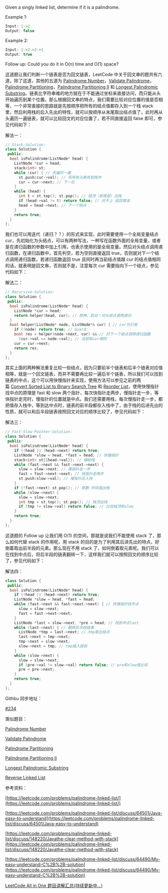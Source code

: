 Given a singly linked list, determine if it is a palindrome.

Example 1:

```cpp
Input: 1->2
Output: false
```

Example 2:

```cpp
Input: 1->2->2->1
Output: true
```

Follow up: Could you do it in O(n) time and O(1) space?

这道题让我们判断一个链表是否为回文链表，LeetCode 中关于回文串的题共有六道，除了这道，其他的五道为 [Palindrome Number](http://www.cnblogs.com/grandyang/p/4125510.html)，[Validate Palindrome](http://www.cnblogs.com/grandyang/p/4030114.html)，[Palindrome Partitioning](http://www.cnblogs.com/grandyang/p/4270008.html)，[Palindrome Partitioning II](http://www.cnblogs.com/grandyang/p/4271456.html) 和 [Longest Palindromic Substring](http://www.cnblogs.com/grandyang/p/4464476.html)。链表比字符串难的地方就在于不能通过坐标来直接访问，而只能从头开始遍历到某个位置。那么根据回文串的特点，我们需要比较对应位置的值是否相等，一个非常直接的思路就是先按顺序把所有的结点值都存入到一个栈 stack 里，然后利用栈的后入先出的特性，就可以按顺序从末尾取出结点值了，此时再从头遍历一遍链表，就可以比较回文的对应位置了，若不同直接返回 false 即可，参见代码如下：

解法一：

```cpp
// Stack-Solution:
class Solution {
 public:
  bool isPalindrome(ListNode* head) {
    ListNode *cur = head;
    stack<int> st;
    while (cur) { // 先遍历一遍
      st.push(cur->val); // 将所有元素存到栈中
      cur = cur->next; // 下一位
    }
    while (head) {
      int t = st.top(); st.pop(); // 栈顶（即尾部）出栈
      if (head->val != t) return false; // 对不上 返回错误
      head = head->next; // 下一个结点
    }
    return true;
  }
};
```

我们也可以用迭代（递归？？）的形式来实现，此时需要使用一个全局变量结点 cur，先初始化为头结点，可以有两种写法，一种写在函数外面的全局变量，或者是在递归函数的参数中加上引用，也表示使用的是全局变量。然后对头结点调用递归函数，在递归函数中，首先判空，若为空则直接返回 true，否则就对下一个结点调用递归函数，若递归函数返回 true 且同时再当前结点值跟 cur 的结点值相同的话，就表明是回文串，否则就不是，注意每次 cur 需要指向下一个结点，参见代码如下：

解法二：

```cpp
// Recursive-Solution:
class Solution {
 public:
  bool isPalindrome(ListNode* head) {
    ListNode *cur = head;
    return helper(head, cur); // 原神，启动！对头结点调用递归
  }
  bool helper(ListNode* node, ListNode*& cur) { // cur为引用
    if (!node) return true; // Guard:
    bool res = helper(node->next, cur) && // 对下一个结点调用递归函数
      (cur->val == node->val); // 当前和cur相同
    cur = cur->next;
    return res;
  }
};
```

其实上面的两种解法重复比较一些结点，因为只要前半个链表和后半个链表对应值相等，就是一个回文链表，而并不需要再比较一遍后半个链表，所以我们可以找到链表的中点，这个可以用快慢指针来实现，使用方法可以参见之前的两篇 [Convert Sorted List to Binary Search Tree](http://www.cnblogs.com/grandyang/p/4295618.html) 和 [Reorder List](http://www.cnblogs.com/grandyang/p/4254860.html)，使用快慢指针找中点的原理是 fast 和 slow 两个指针，每次快指针走两步，慢指针走一步，等快指针走完时，慢指针的位置就是中点。我们还需要用栈，每次慢指针走一步，都把值存入栈中，等到达中点时，链表的前半段都存入栈中了，由于栈的后进先出的性质，就可以和后半段链表按照回文对应的顺序比较了，参见代码如下：

解法三：

```cpp
// Fast-Slow-Pointer-Solution:
class Solution {
 public:
  bool isPalindrome(ListNode* head) {
    if (!head || !head->next) return true;
    ListNode *slow = head, *fast = head; // 快慢指针
    stack<int> st{{head->val}}; // 辅助栈
    while (fast->next && fast->next->next) {
      slow = slow->next; // 慢指针走一步
      fast = fast->next->next; // 快指针走两步
      st.push(slow->val); // 慢指针压入栈
    }
    if (!fast->next) st.pop(); // 奇数 中间值出栈
    while (slow->next) {
      slow = slow->next;
      int tmp = st.top(); st.pop(); // 栈顶出栈
      if (tmp != slow->val) return false; // 比较栈顶和slow
    }
    return true;
  }
};
```

这道题的 Follow up 让我们用 O(1) 的空间，那就是说我们不能使用 stack 了，那么如何代替 stack 的作用呢，用 stack 的目的是为了利用其后进先出的特点，好倒着取出前半段的元素。那么现在不用 stack 了，如何倒着取元素呢。我们可以在找到中点后，将后半段的链表翻转一下，这样我们就可以按照回文的顺序比较了，参见代码如下：

解法四：

```cpp
class Solution {
 public:
  bool isPalindrome(ListNode* head) {
    if (!head || !head->next) return true;
    ListNode *slow = head, *fast = head;
    while (fast->next && fast->next->next) { // 快慢指针找中点
      slow = slow->next;
      fast = fast->next->next;
    }
    ListNode *last = slow->next, *pre = head; // 找到中点last
    while (last->next) { // 翻转后半段链表
      ListNode *tmp = last->next; // tmp取出结点
      last->next = tmp->next;
      tmp->next = slow->next;
      slow->next = tmp; // tmp插入提前
    }
    while (slow->next) {
      slow = slow->next;
      if (pre->val != slow->val) return false; // pre和slow值比较
      pre = pre->next;
    }
    return true;
  }
};
```

Githbu 同步地址：

[#234](https://github.com/grandyang/leetcode/issues/234)

类似题目：

[Palindrome Number](http://www.cnblogs.com/grandyang/p/4125510.html)

[Validate Palindrome](http://www.cnblogs.com/grandyang/p/4030114.html)

[Palindrome Partitioning](http://www.cnblogs.com/grandyang/p/4270008.html)

[Palindrome Partitioning II](http://www.cnblogs.com/grandyang/p/4271456.html)

[Longest Palindromic Substring](http://www.cnblogs.com/grandyang/p/4464476.html)

[Reverse Linked List](http://www.cnblogs.com/grandyang/p/4478820.html)

参考资料：

[https://leetcode.com/problems/palindrome-linked-list/](https://leetcode.com/problems/palindrome-linked-list/)

[https://leetcode.com/problems/palindrome-linked-list/discuss/64501/Java-easy-to-understand](https://leetcode.com/problems/palindrome-linked-list/discuss/64501/Java-easy-to-understand)

[https://leetcode.com/problems/palindrome-linked-list/discuss/148220/Javathe-clear-method-with-stack](https://leetcode.com/problems/palindrome-linked-list/discuss/148220/Javathe-clear-method-with-stack)

[https://leetcode.com/problems/palindrome-linked-list/discuss/64490/My-easy-understand-C%2B%2B-solution](https://leetcode.com/problems/palindrome-linked-list/discuss/64490/My-easy-understand-C%2B%2B-solution)

[LeetCode All in One 题目讲解汇总(持续更新中...)](http://www.cnblogs.com/grandyang/p/4606334.html)
